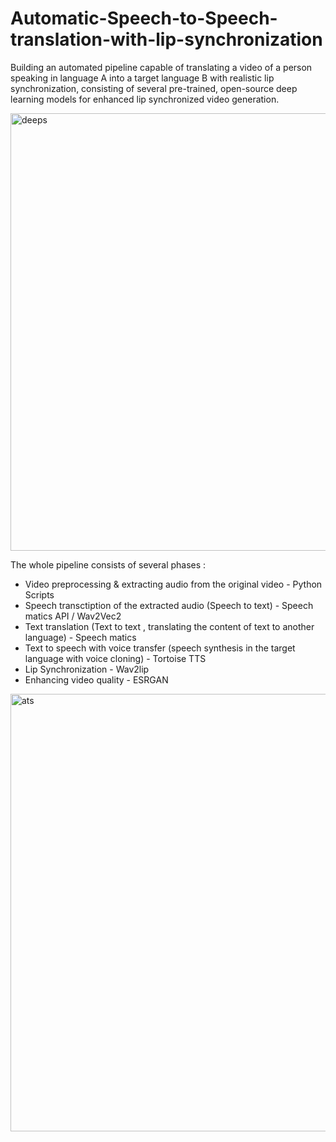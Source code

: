 # Automatic-Speech-to-Speech-translation-with-lip-synchronization
 Building an automated pipeline capable of translating a video of a person speaking in language A into a target language B with realistic lip synchronization, consisting of several pre-trained, open-source deep learning models for enhanced lip synchronized video generation.

<img width="700" alt="deeps" src="https://github.com/user-attachments/assets/35b39401-3329-46d5-809c-3db370f293b6">


The whole pipeline consists of several phases :

- Video preprocessing & extracting audio from the original video - Python Scripts
- Speech transctiption of the extracted audio (Speech to text) - Speech matics API / Wav2Vec2 
- Text translation (Text to text , translating the content of text to another language) - Speech matics
- Text to speech with voice transfer (speech synthesis in the target language with voice cloning) - Tortoise TTS 
- Lip Synchronization - Wav2lip  
-  Enhancing video quality - ESRGAN


<img width="700" alt="ats" src="https://github.com/user-attachments/assets/8e48dfa8-514b-4623-bcd1-993ebd01dc80">
